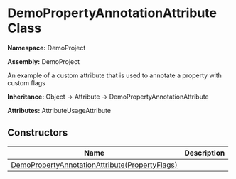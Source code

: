 # DemoPropertyAnnotationAttribute Class

**Namespace:** DemoProject

**Assembly:** DemoProject

An example of a custom attribute that is used to annotate a property with custom flags

**Inheritance:** Object → Attribute → DemoPropertyAnnotationAttribute

**Attributes:** AttributeUsageAttribute

## Constructors

| Name                                                                                              | Description |
| ------------------------------------------------------------------------------------------------- | ----------- |
| [DemoPropertyAnnotationAttribute(PropertyFlags)](DemoPropertyAnnotationAttribute-constructors.md) |             |
